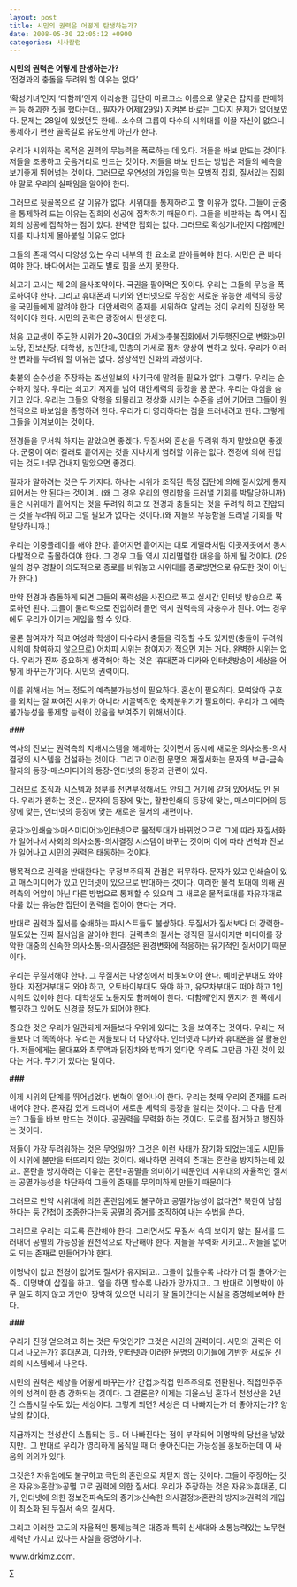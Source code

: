 ```yaml
---
layout: post
title: 시민의 권력은 어떻게 탄생하는가?
date: 2008-05-30 22:05:12 +0900
categories: 시사칼럼
---
```

**시민의 권력은 어떻게 탄생하는가?**  
‘전경과의 충돌을 두려워 할 이유는 없다’ 

‘확성기녀’인지 ‘다함께’인지 아리송한 집단이 마르크스 이름으로 얄궂은 잡지를 판매하는 등 해괴한 짓을 했다는데.. 필자가 어제(29일) 지켜본 바로는 그다지 문제가 없어보였다. 문제는 28일에 있었던듯 한데.. 소수의 그룹이 다수의 시위대를 이끌 자신이 없으니 통제하기 편한 골목길로 유도한게 아닌가 한다. 

우리가 시위하는 목적은 권력의 무능력을 폭로하는 데 있다. 저들을 바보 만드는 것이다. 저들을 조롱하고 웃음거리로 만드는 것이다. 저들을 바보 만드는 방법은 저들의 예측을 보기좋게 뛰어넘는 것이다. 그러므로 우연성의 개입을 막는 모범적 집회, 질서있는 집회야 말로 우리의 실패임을 알아야 한다. 

그러므로 뒷골목으로 갈 이유가 없다. 시위대를 통제하려고 할 이유가 없다. 그들이 군중을 통제하려 드는 이유는 집회의 성공에 집착하기 때문이다. 그들을 비판하는 측 역시 집회의 성공에 집착하는 점이 있다. 완벽한 집회는 없다. 그러므로 확성기녀인지 다함께인지를 지나치게 몰아붙일 이유도 없다. 

그들의 존재 역시 다양성 있는 우리 내부의 한 요소로 받아들여야 한다. 시민은 큰 바다여야 한다. 바다에서는 고래도 별로 힘을 쓰지 못한다. 

쇠고기 고시는 제 2의 을사조약이다. 국권을 팔아먹은 짓이다. 우리는 그들의 무능을 폭로하여야 한다. 그리고 휴대폰과 디카와 인터넷으로 무장한 새로운 유능한 세력의 등장을 국민들에게 알려야 한다. 대안세력의 존재를 시위하여 알리는 것이 우리의 진정한 목적이어야 한다. 시민의 권력은 광장에서 탄생한다. 

처음 고교생이 주도한 시위가 20~30대의 가세≫촛불집회에서 가두행진으로 변화≫민노당, 진보신당, 대학생, 농민단체, 민총의 가세로 점차 양상이 변하고 있다. 우리가 이러한 변화를 두려워 할 이유는 없다. 정상적인 진화의 과정이다. 

촛불의 순수성을 주장하는 조선일보의 사기극에 말려들 필요가 없다. 그렇다. 우리는 순수하지 않다. 우리는 쇠고기 저지를 넘어 대안세력의 등장을 꿈 꾼다. 우리는 야심을 숨기고 있다. 우리는 그들의 악행을 되물리고 정상화 시키는 수준을 넘어 기어코 그들이 원천적으로 바보임을 증명하려 한다. 우리가 더 영리하다는 점을 드러내려고 한다. 그렇게 그들을 이겨보이는 것이다. 

전경들을 무서워 하지는 말았으면 좋겠다. 무질서와 혼선을 두려워 하지 말았으면 좋겠다. 군중이 여러 갈래로 흩어지는 것을 지나치게 염려할 이유는 없다. 전경에 의해 진압되는 것도 너무 겁내지 말았으면 좋겠다. 

필자가 말하려는 것은 두 가지다. 하나는 시위가 조직된 특정 집단에 의해 질서있게 통제되어서는 안 된다는 것이며.. (왜 그 경우 우리의 영리함을 드러낼 기회를 박탈당하니까) 둘은 시위대가 흩어지는 것을 두려워 하고 또 전경과 충돌되는 것을 두려워 하고 진압되는 것을 두려워 하고 그럴 필요가 없다는 것이다.(왜 저들의 무능함을 드러낼 기회를 박탈당하니까.)

우리는 이중플레이를 해야 한다. 흩어지면 흩어지는 대로 게릴라처럼 이곳저곳에서 동시다발적으로 출몰하여야 한다. 그 경우 그들 역시 지리멸렬한 대응을 하게 될 것이다. (29일의 경우 경찰이 의도적으로 종로를 비워놓고 시위대를 종로방면으로 유도한 것이 아닌가 한다.) 

만약 전경과 충돌하게 되면 그들의 폭력성을 사진으로 찍고 실시간 인터넷 방송으로 폭로하면 된다. 그들이 물리력으로 진압하려 들면 역시 권력측의 자충수가 된다. 어느 경우에도 우리가 이기는 게임을 할 수 있다. 

물론 참여자가 적고 여성과 학생이 다수라서 충돌을 걱정할 수도 있지만(충돌이 두려워 시위에 참여하지 않으므로) 어차피 시위는 참여자가 적으면 지는 거다. 완벽한 시위는 없다. 우리가 진짜 중요하게 생각해야 하는 것은 ‘휴대폰과 디카와 인터넷방송이 세상을 어떻게 바꾸는가’이다. 시민의 권력이다. 

이를 위해서는 어느 정도의 예측불가능성이 필요하다. 혼선이 필요하다. 모여앉아 구호를 외치는 잘 짜여진 시위가 아니라 시끌벅적한 축제분위기가 필요하다. 우리가 그 예측불가능성을 통제할 능력이 있음을 보여주기 위해서이다. 

**###**

역사의 진보는 권력측의 지배시스템을 해체하는 것이면서 동시에 새로운 의사소통-의사결정의 시스템을 건설하는 것이다. 그리고 이러한 문명의 재질서화는 문자의 보급-금속활자의 등장-매스미디어의 등장-인터넷의 등장과 관련이 있다. 

그러므로 조직과 시스템과 정부를 전면부정해서도 안되고 거기에 갇혀 있어서도 안 된다. 우리가 원하는 것은.. 문자의 등장에 맞는, 활판인쇄의 등장에 맞는, 매스미디어의 등장에 맞는, 인터넷의 등장에 맞는 새로운 질서의 재편이다. 

문자≫인쇄술≫매스미디어≫인터넷으로 물적토대가 바뀌었으므로 그에 따라 재질서화가 일어나서 사회의 의사소통-의사결정 시스템이 바뀌는 것이며 이에 따라 변혁과 진보가 일어나고 시민의 권력은 태동하는 것이다. 

맹목적으로 권력을 반대한다는 무정부주의적 관점은 허무하다. 문자가 있고 인쇄술이 있고 매스미디어가 있고 인터넷이 있으므로 반대하는 것이다. 이러한 물적 토대에 의해 권력측의 억압이 아닌 다른 방법으로 통제할 수 있으며 그 새로운 물적토대를 자유자재로 다룰 있는 유능한 집단이 권력을 잡아야 한다는 거다.

반대로 권력과 질서를 숭배하는 파시스트들도 불쌍하다. 무질서가 질서보다 더 강력한-밀도있는 진짜 질서임을 알아야 한다. 권력측의 질서는 경직된 질서이지만 미디어를 장악한 대중의 신속한 의사소통-의사결정은 환경변화에 적응하는 유기적인 질서이기 때문이다. 

우리는 무질서해야 한다. 그 무질서는 다양성에서 비롯되어야 한다. 예비군부대도 와야 한다. 자전거부대도 와야 하고, 오토바이부대도 와야 하고, 유모차부대도 떠야 하고 1인시위도 있어야 한다. 대학생도 노동자도 함께해야 한다. ‘다함께’인지 뭔지가 한 쪽에서 뻘짓하고 있어도 신경끌 정도가 되어야 한다. 

중요한 것은 우리가 일관되게 저들보다 우위에 있다는 것을 보여주는 것이다. 우리는 저들보다 더 똑똑하다. 우리는 저들보다 더 다양하다. 인터넷과 디카와 휴대폰을 잘 활용한다. 저들에게는 물대포와 최루액과 닭장차와 방패가 있다면 우리도 그만큼 가진 것이 있다는 거다. 무기가 있다는 말이다. 

**###**

이제 시위의 단계를 뛰어넘었다. 변혁이 일어나야 한다. 우리는 첫째 우리의 존재를 드러내어야 한다. 존재감 있게 드러내어 새로운 세력의 등장을 알리는 것이다. 그 다음 단계는? 그들을 바보 만드는 것이다. 공권력을 무력화 하는 것이다. 도로를 점거하고 행진하는 것이다.

저들이 가장 두려워하는 것은 무엇일까? 그것은 이런 사태가 장기화 되었는데도 시민들이 시위에 불만을 터뜨리지 않는 것이다. 왜냐하면 권력의 존재는 혼란을 방지하는데 있고.. 혼란을 방지하려는 이유는 혼란=공멸을 의미하기 때문인데 시위대의 자율적인 질서는 공멸가능성을 차단하여 그들의 존재를 무의미하게 만들기 때문이다.

그러므로 만약 시위대에 의한 혼란임에도 불구하고 공멸가능성이 없다면? 북한이 남침한다는 둥 간첩이 조종한다는둥 공멸의 증거를 조작하여 내는 수법을 쓴다.

그러므로 우리는 되도록 혼란해야 한다. 그러면서도 무질서 속의 보이지 않는 질서를 드러내어 공멸의 가능성을 원천적으로 차단해야 한다. 저들을 무력화 시키고.. 저들을 없어도 되는 존재로 만들어가야 한다. 

이명박이 없고 전경이 없어도 질서가 유지되고.. 그들이 없을수록 나라가 더 잘 돌아가는 즉.. 이명박이 삽질을 하고.. 일을 하면 할수록 나라가 망가지고.. 그 반대로 이명박이 아무 일도 하지 않고 가만이 짱박혀 있으면 나라가 잘 돌아간다는 사실을 증명해보여야 한다. 

**###**

우리가 진정 얻으려고 하는 것은 무엇인가? 그것은 시민의 권력이다. 시민의 권력은 어디서 나오는가? 휴대폰과, 디카와, 인터넷과 이러한 문명의 이기들에 기반한 새로운 신뢰의 시스템에서 나온다. 

시민의 권력은 세상을 어떻게 바꾸는가? 간접≫직접 민주주의로 전환된다. 직접민주주의의 성격이 한 층 강화되는 것이다. 그 결론은? 이제는 지율스님 혼자서 천성산을 2년간 스톱시킬 수도 있는 세상이다. 그렇게 되면? 세상은 더 나빠지는가 더 좋아지는가? 양날의 칼이다. 

지금까지는 천성산이 스톱되는 등.. 더 나빠진다는 점이 부각되어 이명박의 당선을 낳았지만.. 그 반대로 우리가 영리하게 움직일 때 더 좋아진다는 가능성을 홍보하는데 이 싸움의 의의가 있다. 

그것은? 자유임에도 불구하고 극단의 혼란으로 치닫지 않는 것이다. 그들이 주장하는 것은 자유≫혼란≫공멸 고로 권력에 의한 질서다. 우리가 주장하는 것은 자유≫휴대폰, 디카, 인터넷에 의한 정보전파속도의 증가≫신속한 의사결정≫혼란의 방지≫권력의 개입이 최소화 된 무질서 속의 질서다. 

그리고 이러한 고도의 자율적인 통제능력은 대중과 특히 신세대와 소통능력있는 노무현 세력만 가지고 있다는 사실을 증명하기다. 

www.drkimz.com.

∑